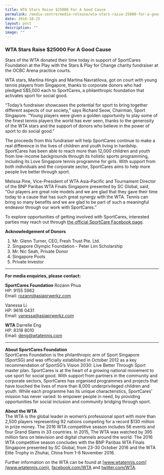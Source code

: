 ```yaml
---
title: WTA Stars Raise $25000 For A Good Cause
permalink: /media-centre/media-release/wta-stars-raise-25000-for-a-good-cause/
date: 2016-10-25
layout: post
description: ""
image: ""
---
```

### **WTA Stars Raise $25000 For A Good Cause**
Stars of the WTA donated their time today in support of SportCares Foundation at the Play with the Stars & Play for Change charity fundraiser at the OCBC Arena practice courts.  
  
WTA stars, Martina Hingis and Martina Navratilova, got on court with young tennis players from Singapore, thanks to corporate donors who had pledged S$5,000 each to SportCares, a philanthropic foundation that activates sport for social good.  
  
“Today’s fundraiser showcases the potential for sport to bring together different aspects of our society,” says Richard Seow, Chairman, Sport Singapore. “Young players were given a golden opportunity to play some of the finest tennis players the world has ever seen, thanks to the generosity of the WTA stars and the support of donors who believe in the power of sport to do social good.”  
  
The proceeds from this fundraiser will help SportCares continue to make a real difference in the lives of children and youth living in hardship. SportCares has been able to reach more than 12,000 children and youth from low-income backgrounds through its holistic sports programming, including its Love Singapore tennis programme for girls. With support from both individuals and the corporate sector, SportCares aims to help more people live better through sport.  
  
Melissa Pine, Vice-President of WTA Asia-Pacific and Tournament Director of the BNP Paribas WTA Finals Singapore presented by SC Global, said, “Our players are great role models and we are glad that they gave their time today to a cause that has such great synergy with the WTA. Tennis can bring so many benefits and we are glad to be part of such a meaningful endeavor through our work with SportCares.”  
  
To explore opportunities of getting involved with SportCares, interested parties may reach out through [the official SportCare Facebook page](www.facebook.com/SportCaresSG).
  
**Acknowledgement of Donors**
1. Mr. Glenn Turner, CEO, Fresh Trust Pte. Ltd.   
2. Singapore Olympic Foundation - Peter Lim Scholarship  
3. Mr. Nic Seah, Private Donor  
4. Singapore Pools  
5. Private Investor  

---

**For media enquiries, please contact:**
<br>
  
**SportCares Foundation**
Rozann Phua<br>
HP: 9155 5962<br>
Email: [rozann@asiaprwerkz.com](mailto:rozann@asiaprwerkz.com)

Vanessa Li<br>
HP: 9616 0431<br>
Email: [vanessa@asiaprwerkz.com](mailto:vanessa@asiaprwerkz.com)   
  
**WTA**
Darrelle Eng<br>
HP: 8318 8010<br>
Email: [deng@wtatennis.com](mailto:deng@wtatennis.com)
  
---

**About SportCares Foundation**<br>
SportCares Foundation is the philanthropic arm of Sport Singapore (SportSG) and was officially established in October 2012 as a key recommendation of SportSG’s Vision 2030: Live Better Through Sport master plan. SportCares is at the heart of a growing national movement to use sport for social good. With support from partners in the community and corporate sectors, SportCares has organised programmes and projects that have touched the lives of more than 8,000 underprivileged children and youth. While each programme has its unique characteristics, SportCares’ mission has never varied: to empower people in need, by providing opportunities for social inclusion and community bridging through sport.  
  
**About the WTA**<br>
The WTA is the global leader in women’s professional sport with more than 2,500 players representing 92 nations competing for a record $130 million in prize money. The 2016 WTA competitive season includes 56 events and four Grand Slams in 33 countries. In 2015, The WTA was watched by 395 million fans on television and digital channels around the world. The 2016 WTA competitive season concludes with the BNP Paribas WTA Finals Singapore presented by SC Global, from 23-30 October 2016 and the WTA Elite Trophy in Zhuhai, China from 1-6 November 2016. 

Further information on the WTA can be found at [www.wtatennis.com](www.wtatennis.com), [facebook.com/WTA](facebook.com/WTA) and [twitter.com/WTA](twitter.com/WTA).